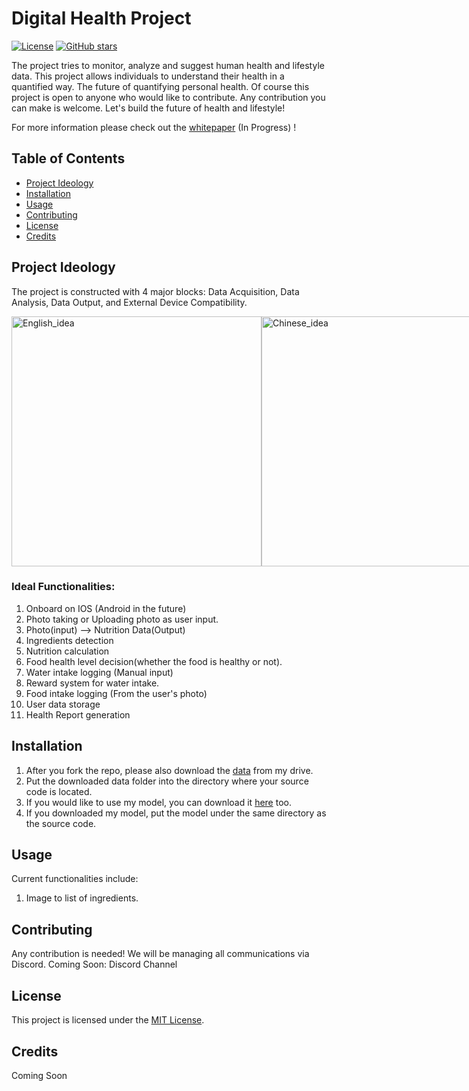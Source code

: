 # Digital Health Project

[![License](https://img.shields.io/badge/License-Apache_2.0-blue.svg)](https://opensource.org/licenses/Apache-2.0)
[![GitHub stars](https://img.shields.io/github/stars/yourusername/yourproject.svg)](https://github.com/yourusername/yourproject/stargazers)

The project tries to monitor, analyze and suggest human health and lifestyle data. This project allows individuals to understand their health in a quantified way. The future of quantifying personal health. Of course this project is open to anyone who would like to contribute. Any contribution you can make is welcome. Let's build the future of health and lifestyle!

For more information please check out the [whitepaper](https://aiyulabs.gitbook.io/digital-health/) (In Progress) !

## Table of Contents

- [Project Ideology](#project-ideology)
- [Installation](#installation)
- [Usage](#usage)
- [Contributing](#contributing)
- [License](#license)
- [Credits](#credits)

## Project Ideology

The project is constructed with 4 major blocks: Data Acquisition, Data Analysis, Data Output, and External Device Compatibility.
<div style="display:flex;">
    <img src="https://github.com/OrijinTech/DigitalHealth/assets/32666867/0757ff27-1bc1-493c-9fa7-fe8e36b7c33c" alt="English_idea" width="400"/>
    <img src="https://github.com/OrijinTech/DigitalHealth/assets/32666867/bb4e6fa9-ced7-4f2e-a0d6-2d49f47ca968" alt="Chinese_idea" width="400"/>
</div>

### Ideal Functionalities:
1. Onboard on IOS (Android in the future)
2. Photo taking or Uploading photo as user input.
4. Photo(input) --> Nutrition Data(Output)
5. Ingredients detection
6. Nutrition calculation
7. Food health level decision(whether the food is healthy or not).
8. Water intake logging (Manual input)
9. Reward system for water intake.
10. Food intake logging (From the user's photo)
11. User data storage
12. Health Report generation


## Installation

1. After you fork the repo, please also download the [data](https://drive.google.com/file/d/1kJKTkHyc9rYIilN2Mvtk3IsABk7uvHoF/view?usp=drive_link) from my drive.
2. Put the downloaded data folder into the directory where your source code is located.
3. If you would like to use my model, you can download it [here](https://drive.google.com/file/d/1OI7ACwewcBvN1daJTsd9hWcZujiGlLzE/view?usp=drive_link) too.
4. If you downloaded my model, put the model under the same directory as the source code.


## Usage
Current functionalities include:
1. Image to list of ingredients.

## Contributing

Any contribution is needed! We will be managing all communications via Discord.
Coming Soon: Discord Channel

## License

This project is licensed under the [MIT License](LICENSE).

## Credits

Coming Soon
